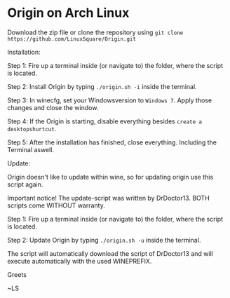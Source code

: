 # Origin on Arch Linux

Download the zip file or clone the repository using ``` git clone https://github.com/LinuxSquare/Origin.git ```


Installation:

Step 1: Fire up a terminal inside (or navigate to) the folder, where the script is located.

Step 2: Install Origin by typing ``` ./origin.sh -i ``` inside the terminal.

Step 3: In winecfg, set your Windowsversion to ```Windows 7```. Apply those changes and close the window.

Step 4: If the Origin is starting, disable everything besides ```create a desktopshurtcut```.

Step 5: After the installation has finished, close everything. Including the Terminal aswell.

Update:

Origin doesn't like to update within wine, so for updating origin use this script again.

Important notice! The update-script was written by DrDoctor13. BOTH scripts come WITHOUT warranty.

Step 1: Fire up a terminal inside (or navigate to) the folder, where the script is located.

Step 2: Update Origin by typing ``` ./origin.sh -u ``` inside the terminal.

The script will automatically download the script of DrDoctor13 and will execute automatically with the used WINEPREFIX.

Greets

~LS
